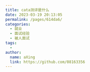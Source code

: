 ```yaml
---
title: cata测评是什么
date: 2023-03-19 20:13:05
permalink: /pages/614da6/
categories:
  - 就业
  - 面试经验
  - 被人面试
tags:
  - 
author: 
  name: aXing
  link: https://github.com/08163356
---
```

